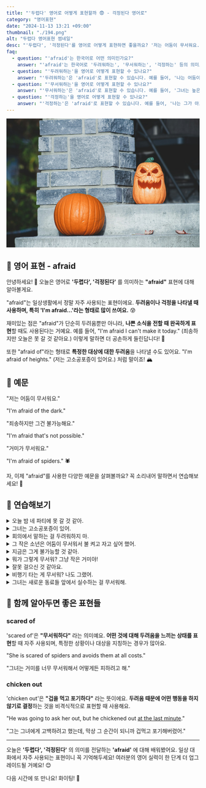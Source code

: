 ```yaml
---
title: "'두렵다' 영어로 어떻게 표현할까 😨 - 걱정된다 영어로"
category: "영어표현"
date: "2024-11-13 13:21 +09:00"
thumbnail: "./194.png"
alt: "두렵다 영어표현 썸네일"
desc: "'두렵다', '걱정된다'를 영어로 어떻게 표현하면 좋을까요? '저는 어둠이 무서워요.', '죄송하지만 그건 불가능해요.' 등을 영어로 표현하는 법을 배워봅시다. 다양한 예문을 통해서 연습하고 본인의 표현으로 만들어 보세요."
faq:
  - question: "'afraid'는 한국어로 어떤 의미인가요?"
    answer: "'afraid'는 한국어로 '두려워하는', '무서워하는', '걱정하는' 등의 의미로 해석될 수 있습니다."
  - question: "'두려워하는'을 영어로 어떻게 표현할 수 있나요?"
    answer: "'두려워하는'은 'afraid'로 표현할 수 있습니다. 예를 들어, '나는 어둠이 두려워'는 'I'm afraid of the dark'로 말할 수 있습니다."
  - question: "'무서워하는'을 영어로 어떻게 표현할 수 있나요?"
    answer: "'무서워하는'은 'afraid'로 표현할 수 있습니다. 예를 들어, '그녀는 높은 곳이 무서워'는 'She is afraid of heights'로 말할 수 있습니다."
  - question: "'걱정하는'을 영어로 어떻게 표현할 수 있나요?"
    answer: "'걱정하는'은 'afraid'로 표현할 수 있습니다. 예를 들어, '나는 그가 아프지 않을까 걱정해'는 'I'm afraid he might be sick'로 표현할 수 있습니다."
---
```


![계단위의 호박 가면](./194-1.jpg)

## 🌟 영어 표현 - afraid

안녕하세요! 👋 오늘은 영어로 **'두렵다', '걱정된다'** 를 의미하는 **"afraid"** 표현에 대해 알아볼게요.

"afraid"는 일상생활에서 정말 자주 사용되는 표현이에요. **두려움이나 걱정을 나타낼 때 사용하며, 특히 'I'm afraid...'라는 형태로 많이 쓰여요.** 😰

재미있는 점은 "afraid"가 단순히 두려움뿐만 아니라, **나쁜 소식을 전할 때 완곡하게 표현**할 때도 사용된다는 거예요. 예를 들어, "I'm afraid I can't make it today." (죄송하지만 오늘은 못 갈 것 같아요.) 이렇게 말하면 더 공손하게 들린답니다! 🙏

또한 "afraid of"라는 형태로 **특정한 대상에 대한 두려움**을 나타낼 수도 있어요. "I'm afraid of heights." (저는 고소공포증이 있어요.) 처럼 말이죠! 🏔️

<ins class="adsbygoogle"
     style="display:block"
     data-ad-client="ca-pub-1465612013356152"
     data-ad-slot="2106896038"
     data-ad-format="auto"
     data-full-width-responsive="true"></ins>

<script>
     (adsbygoogle = window.adsbygoogle || []).push({});
</script>

## 📖 예문

"저는 어둠이 무서워요."

"I'm afraid of the dark."

"죄송하지만 그건 불가능해요."

"I'm afraid that's not possible."

"거미가 무서워요."

"I'm afraid of spiders." 🕷️

자, 이제 "afraid"를 사용한 다양한 예문을 살펴볼까요? 꼭 소리내어 말하면서 연습해보세요! 🎯

## 💬 연습해보기

<details>
<summary>오늘 밤 네 파티에 못 갈 것 같아.</summary>
<span>I'm afraid I can't make it to your party tonight.</span>
</details>

<details>
<summary>그녀는 고소공포증이 있어.</summary>
<span>She's afraid of heights.</span>
</details>

<details>
<summary>회의에서 말하는 걸 두려워하지 마.</summary>
<span>Don't be afraid to speak up in meetings.</span>
</details>

<details>
<summary>그 작은 소년은 어둠이 무서워서 불 켜고 자고 싶어 했어.</summary>
<span>The little boy was afraid of the dark and wanted to sleep with the lights on.</span>
</details>

<details>
<summary>지금은 그게 불가능할 것 같아.</summary>
<span>I'm afraid that's not possible at the moment.</span>
</details>

<details>
<summary>뭐가 그렇게 무서워? 그냥 작은 거미야!</summary>
<span>What are you so afraid of? It's just a tiny spider!</span>
</details>

<details>
<summary>잘못 걸으신 것 같아요.</summary>
<span>I'm afraid you've got the wrong number.</span>
</details>

<details>
<summary>비행기 타는 게 무서워? 나도 그랬어.</summary>
<span>Are you afraid of flying? I <a href="/blog/in-english/143.used-to/">used to</a> be too.</span>
</details>

<details>
<summary>그녀는 새로운 동료들 앞에서 실수하는 걸 무서워해.</summary>
<span>She's afraid of making mistakes in front of her new coworkers.</span>
</details>

## 🤝 함께 알아두면 좋은 표현들

### scared of

'scared of'은 **"무서워하다"** 라는 의미예요. **어떤 것에 대해 두려움을 느끼는 상태를 표현**할 때 자주 사용되며, 특정한 상황이나 대상을 지칭하는 경우가 많아요.

"She is scared of spiders and avoids them at all costs."

"그녀는 거미를 너무 무서워해서 어떻게든 피하려고 해."

### chicken out

'chicken out'은 **"겁을 먹고 포기하다"** 라는 뜻이에요. **두려움 때문에 어떤 행동을 하지 않기로 결정**하는 것을 비격식적으로 표현할 때 사용해요.

"He was going to ask her out, but he chickened out [at the last minute](/blog/in-english/221.at-the-last-minute/)."

"그는 그녀에게 고백하려고 했는데, 막상 그 순간이 되니까 겁먹고 포기해버렸어."

---

오늘은 **'두렵다', '걱정된다'** 의 의미를 전달하는 **'afraid'** 에 대해 배워봤어요. 일상 대화에서 자주 사용되는 표현이니 꼭 기억해두세요! 여러분의 영어 실력이 한 단계 더 업그레이드될 거예요! 😊

다음 시간에 또 만나요! 화이팅! 💪
